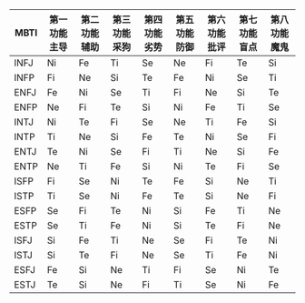 
| MBTI | 第一功能<br>主导 | 第二功能<br>辅助 | 第三功能<br>采狗 | 第四功能<br>劣势 | 第五功能<br>防御 | 第六功能<br>批评 | 第七功能<br>盲点 | 第八功能<br>魔鬼 |
| ---- | ---------- | ---------- | ---------- | ---------- | ---------- | ---------- | ---------- | ---------- |
| INFJ | Ni         | Fe         | Ti         | Se         | Ne         | Fi         | Te         | Si         |
| INFP | Fi         | Ne         | Si         | Te         | Fe         | Ni         | Se         | Ti         |
| ENFJ | Fe         | Ni         | Se         | Ti         | Fi         | Ne         | Si         | Te         |
| ENFP | Ne         | Fi         | Te         | Si         | Ni         | Fe         | Ti         | Se         |
| INTJ | Ni         | Te         | Fi         | Se         | Ne         | Ti         | Fe         | Si         |
| INTP | Ti         | Ne         | Si         | Fe         | Te         | Ni         | Se         | Fi         |
| ENTJ | Te         | Ni         | Se         | Fi         | Ti         | Ne         | Si         | Fe         |
| ENTP | Ne         | Ti         | Fe         | Si         | Ni         | Te         | Fi         | Se         |
| ISFP | Fi         | Se         | Ni         | Te         | Fe         | Si         | Ne         | Ti         |
| ISTP | Ti         | Se         | Ni         | Fe         | Te         | Si         | Ne         | Fi         |
| ESFP | Se         | Fi         | Te         | Ni         | Si         | Fe         | Ti         | Ne         |
| ESTP | Se         | Ti         | Fe         | Ni         | Si         | Te         | Fi         | Ne         |
| ISFJ | Si         | Fe         | Ti         | Ne         | Se         | Fi         | Te         | Ni         |
| ISTJ | Si         | Te         | Fi         | Ne         | Se         | Ti         | Fe         | Ni         |
| ESFJ | Fe         | Si         | Ne         | Ti         | Fi         | Se         | Ni         | Te         |
| ESTJ | Te         | Si         | Ne         | Fi         | Ti         | Se         | Ni         | Fe         |
